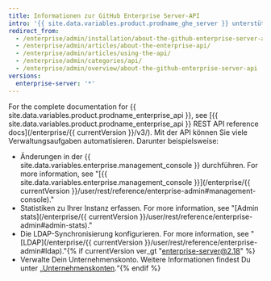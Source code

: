```yaml
---
title: Informationen zur GitHub Enterprise Server-API
intro: '{{ site.data.variables.product.prodname_ghe_server }} unterstützt dieselbe leistungsstarke API, die auf {{ site.data.variables.product.prodname_dotcom_the_website }} verfügbar ist, und den eigenen Satz an API-Endpunkten.'
redirect_from:
  - /enterprise/admin/installation/about-the-github-enterprise-server-api
  - /enterprise/admin/articles/about-the-enterprise-api/
  - /enterprise/admin/articles/using-the-api/
  - /enterprise/admin/categories/api/
  - /enterprise/admin/overview/about-the-github-enterprise-server-api
versions:
  enterprise-server: '*'
---
```


For the complete documentation for {{ site.data.variables.product.prodname_enterprise_api }}, see [{{ site.data.variables.product.prodname_enterprise_api }} REST API reference docs](/enterprise/{{ currentVersion }}/v3/). Mit der API können Sie viele Verwaltungsaufgaben automatisieren. Darunter beispielsweise:

- Änderungen in der {{ site.data.variables.enterprise.management_console }} durchführen. For more information, see "[{{ site.data.variables.enterprise.management_console }}](/enterprise/{{ currentVersion }}/user/rest/reference/enterprise-admin#management-console)."
- Statistiken zu Ihrer Instanz erfassen. For more information, see "[Admin stats](/enterprise/{{ currentVersion }}/user/rest/reference/enterprise-admin#admin-stats)."
- Die LDAP-Synchronisierung konfigurieren. For more information, see "[LDAP](/enterprise/{{ currentVersion }}/user/rest/reference/enterprise-admin#ldap)."{% if currentVersion ver_gt "enterprise-server@2.18" %}
- Verwalte Dein Unternehmenskonto. Weitere Informationen findest Du unter „[Unternehmenskonten](/v4/guides/managing-enterprise-accounts).“{% endif %}
